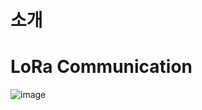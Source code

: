 # 소개

# LoRa Communication
![image](https://user-images.githubusercontent.com/57094856/135088236-db1767ac-b555-46ca-96e3-18081cee366d.png)
